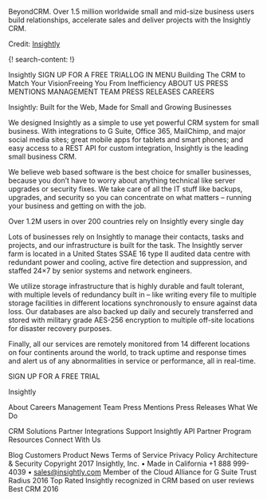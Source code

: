 
BeyondCRM. Over 1.5 million worldwide small and mid-size business users build relationships, accelerate sales and deliver projects with the Insightly CRM.

Credit: [Insightly](https://www.insightly.com/)


{! search-content: !}

Insightly
SIGN UP FOR A FREE TRIALLOG IN MENU
Building The CRM to
Match Your VisionFreeing You From Inefficiency
ABOUT US
PRESS MENTIONS
MANAGEMENT TEAM
PRESS RELEASES
CAREERS

Insightly: Built for the Web, Made for Small and Growing Businesses

We designed Insightly as a simple to use yet powerful CRM system for small business. With integrations to G Suite, Office 365, MailChimp, and major social media sites; great mobile apps for tablets and smart phones; and easy access to a REST API for custom integration, Insightly is the leading small business CRM.

We believe web based software is the best choice for smaller businesses, because you don’t have to worry about anything technical like server upgrades or security fixes. We take care of all the IT stuff like backups, upgrades, and security so you can concentrate on what matters – running your business and getting on with the job.


Over 1.2M users in over 200 countries rely on Insightly every single day

Lots of businesses rely on Insightly to manage their contacts, tasks and projects, and our infrastructure is built for the task. The Insightly server farm is located in a United States SSAE 16 type II audited data centre with redundant power and cooling, active fire detection and suppression, and staffed 24×7 by senior systems and network engineers.

We utilize storage infrastructure that is highly durable and fault tolerant, with multiple levels of redundancy built in – like writing every file to multiple storage facilities in different locations synchronously to ensure against data loss. Our databases are also backed up daily and securely transferred and stored with military grade AES-256 encryption to multiple off-site locations for disaster recovery purposes.

Finally, all our services are remotely monitored from 14 different locations on four continents around the world, to track uptime and response times and alert us of any abnormalities in service or performance, all in real-time.


SIGN UP FOR A FREE TRIAL


Insightly

About
Careers
Management Team
Press Mentions
Press Releases
What We Do

CRM Solutions
Partner Integrations
Support
Insightly API
Partner Program
Resources
Connect With Us

Blog
Customers
Product News
Terms of Service
Privacy Policy
Architecture & Security
Copyright 2017 Insightly, Inc. • Made in California
+1 888 999-4039 • sales@insightly.com
Member of the Cloud Alliance for G Suite
Trust Radius 2016 Top Rated
Insightly recognized in CRM based on user reviews
Best CRM 2016
